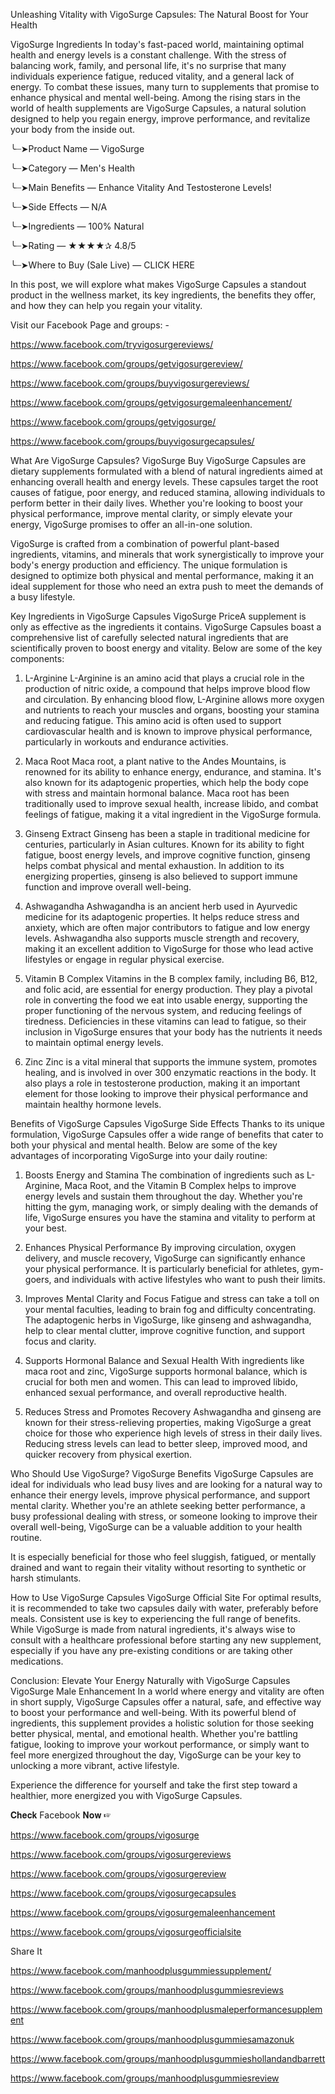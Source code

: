 Unleashing Vitality with VigoSurge Capsules: The Natural Boost for Your Health

VigoSurge Ingredients In today's fast-paced world, maintaining optimal health and energy levels is a constant challenge. With the stress of balancing work, family, and personal life, it's no surprise that many individuals experience fatigue, reduced vitality, and a general lack of energy. To combat these issues, many turn to supplements that promise to enhance physical and mental well-being. Among the rising stars in the world of health supplements are VigoSurge Capsules, a natural solution designed to help you regain energy, improve performance, and revitalize your body from the inside out.



╰┈➤Product Name — VigoSurge

╰┈➤Category — Men's Health

╰┈➤Main Benefits — Enhance Vitality And Testosterone Levels!

╰┈➤Side Effects — N/A

╰┈➤Ingredients — 100% Natural

╰┈➤Rating — ★★★★✰ 4.8/5

╰┈➤Where to Buy (Sale Live) — CLICK HERE

In this post, we will explore what makes VigoSurge Capsules a standout product in the wellness market, its key ingredients, the benefits they offer, and how they can help you regain your vitality.

Visit our Facebook Page and groups: -

https://www.facebook.com/tryvigosurgereviews/

https://www.facebook.com/groups/getvigosurgereview/

https://www.facebook.com/groups/buyvigosurgereviews/

https://www.facebook.com/groups/getvigosurgemaleenhancement/

https://www.facebook.com/groups/getvigosurge/

https://www.facebook.com/groups/buyvigosurgecapsules/

What Are VigoSurge Capsules?
VigoSurge Buy VigoSurge Capsules are dietary supplements formulated with a blend of natural ingredients aimed at enhancing overall health and energy levels. These capsules target the root causes of fatigue, poor energy, and reduced stamina, allowing individuals to perform better in their daily lives. Whether you're looking to boost your physical performance, improve mental clarity, or simply elevate your energy, VigoSurge promises to offer an all-in-one solution.

VigoSurge is crafted from a combination of powerful plant-based ingredients, vitamins, and minerals that work synergistically to improve your body's energy production and efficiency. The unique formulation is designed to optimize both physical and mental performance, making it an ideal supplement for those who need an extra push to meet the demands of a busy lifestyle.

Key Ingredients in VigoSurge Capsules
VigoSurge PriceA supplement is only as effective as the ingredients it contains. VigoSurge Capsules boast a comprehensive list of carefully selected natural ingredients that are scientifically proven to boost energy and vitality. Below are some of the key components:

1. L-Arginine
L-Arginine is an amino acid that plays a crucial role in the production of nitric oxide, a compound that helps improve blood flow and circulation. By enhancing blood flow, L-Arginine allows more oxygen and nutrients to reach your muscles and organs, boosting your stamina and reducing fatigue. This amino acid is often used to support cardiovascular health and is known to improve physical performance, particularly in workouts and endurance activities.

2. Maca Root
Maca root, a plant native to the Andes Mountains, is renowned for its ability to enhance energy, endurance, and stamina. It's also known for its adaptogenic properties, which help the body cope with stress and maintain hormonal balance. Maca root has been traditionally used to improve sexual health, increase libido, and combat feelings of fatigue, making it a vital ingredient in the VigoSurge formula.

3. Ginseng Extract
Ginseng has been a staple in traditional medicine for centuries, particularly in Asian cultures. Known for its ability to fight fatigue, boost energy levels, and improve cognitive function, ginseng helps combat physical and mental exhaustion. In addition to its energizing properties, ginseng is also believed to support immune function and improve overall well-being.

4. Ashwagandha
Ashwagandha is an ancient herb used in Ayurvedic medicine for its adaptogenic properties. It helps reduce stress and anxiety, which are often major contributors to fatigue and low energy levels. Ashwagandha also supports muscle strength and recovery, making it an excellent addition to VigoSurge for those who lead active lifestyles or engage in regular physical exercise.

5. Vitamin B Complex
Vitamins in the B complex family, including B6, B12, and folic acid, are essential for energy production. They play a pivotal role in converting the food we eat into usable energy, supporting the proper functioning of the nervous system, and reducing feelings of tiredness. Deficiencies in these vitamins can lead to fatigue, so their inclusion in VigoSurge ensures that your body has the nutrients it needs to maintain optimal energy levels.

6. Zinc
Zinc is a vital mineral that supports the immune system, promotes healing, and is involved in over 300 enzymatic reactions in the body. It also plays a role in testosterone production, making it an important element for those looking to improve their physical performance and maintain healthy hormone levels.

Benefits of VigoSurge Capsules
VigoSurge Side Effects Thanks to its unique formulation, VigoSurge Capsules offer a wide range of benefits that cater to both your physical and mental health. Below are some of the key advantages of incorporating VigoSurge into your daily routine:

1. Boosts Energy and Stamina
The combination of ingredients such as L-Arginine, Maca Root, and the Vitamin B Complex helps to improve energy levels and sustain them throughout the day. Whether you're hitting the gym, managing work, or simply dealing with the demands of life, VigoSurge ensures you have the stamina and vitality to perform at your best.

2. Enhances Physical Performance
By improving circulation, oxygen delivery, and muscle recovery, VigoSurge can significantly enhance your physical performance. It is particularly beneficial for athletes, gym-goers, and individuals with active lifestyles who want to push their limits.

3. Improves Mental Clarity and Focus
Fatigue and stress can take a toll on your mental faculties, leading to brain fog and difficulty concentrating. The adaptogenic herbs in VigoSurge, like ginseng and ashwagandha, help to clear mental clutter, improve cognitive function, and support focus and clarity.

4. Supports Hormonal Balance and Sexual Health
With ingredients like maca root and zinc, VigoSurge supports hormonal balance, which is crucial for both men and women. This can lead to improved libido, enhanced sexual performance, and overall reproductive health.

5. Reduces Stress and Promotes Recovery
Ashwagandha and ginseng are known for their stress-relieving properties, making VigoSurge a great choice for those who experience high levels of stress in their daily lives. Reducing stress levels can lead to better sleep, improved mood, and quicker recovery from physical exertion.

Who Should Use VigoSurge?
VigoSurge Benefits VigoSurge Capsules are ideal for individuals who lead busy lives and are looking for a natural way to enhance their energy levels, improve physical performance, and support mental clarity. Whether you're an athlete seeking better performance, a busy professional dealing with stress, or someone looking to improve their overall well-being, VigoSurge can be a valuable addition to your health routine.

It is especially beneficial for those who feel sluggish, fatigued, or mentally drained and want to regain their vitality without resorting to synthetic or harsh stimulants.

How to Use VigoSurge Capsules
VigoSurge Official Site For optimal results, it is recommended to take two capsules daily with water, preferably before meals. Consistent use is key to experiencing the full range of benefits. While VigoSurge is made from natural ingredients, it's always wise to consult with a healthcare professional before starting any new supplement, especially if you have any pre-existing conditions or are taking other medications.

Conclusion: Elevate Your Energy Naturally with VigoSurge Capsules
VigoSurge Male Enhancement In a world where energy and vitality are often in short supply, VigoSurge Capsules offer a natural, safe, and effective way to boost your performance and well-being. With its powerful blend of ingredients, this supplement provides a holistic solution for those seeking better physical, mental, and emotional health. Whether you're battling fatigue, looking to improve your workout performance, or simply want to feel more energized throughout the day, VigoSurge can be your key to unlocking a more vibrant, active lifestyle.

Experience the difference for yourself and take the first step toward a healthier, more energized you with VigoSurge Capsules.

𝐂𝐡𝐞𝐜𝐤 Facebook 𝐍𝐨𝐰 ☞ 

https://www.facebook.com/groups/vigosurge

https://www.facebook.com/groups/vigosurgereviews

https://www.facebook.com/groups/vigosurgereview

https://www.facebook.com/groups/vigosurgecapsules

https://www.facebook.com/groups/vigosurgemaleenhancement

https://www.facebook.com/groups/vigosurgeofficialsite



Share It

https://www.facebook.com/manhoodplusgummiessupplement/

https://www.facebook.com/groups/manhoodplusgummiesreviews

https://www.facebook.com/groups/manhoodplusmaleperformancesupplement

https://www.facebook.com/groups/manhoodplusgummiesamazonuk

https://www.facebook.com/groups/manhoodplusgummieshollandandbarrett

https://www.facebook.com/groups/manhoodplusgummiesreview




